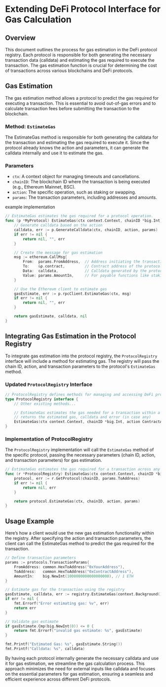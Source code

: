 # Extending DeFi Protocol Interface for Gas Calculation

## Overview

This document outlines the process for gas estimation in the DeFi protocol registry. Each protocol is responsible for both generating the necessary transaction data (calldata) and estimating the gas required to execute the transaction. The gas estimation function is crucial for determining the cost of transactions across various blockchains and DeFi protocols.

## Gas Estimation

The gas estimation method allows a protocol to predict the gas required for executing a transaction. This is essential to avoid out-of-gas errors and to calculate transaction fees before submitting the transaction to the blockchain.

### Method: `EstimateGas`

The EstimateGas method is responsible for both generating the calldata for the transaction and estimating the gas required to execute it. Since the protocol already knows the action and parameters, it can generate the calldata internally and use it to estimate the gas.

### Parameters

* `ctx`: A context object for managing timeouts and cancellations.
* `chainID`: The blockchain ID where the transaction is being executed (e.g., Ethereum Mainnet, BSC).
* `action`: The specific operation, such as staking or swapping.
* `params`: The transaction parameters, including addresses and amounts.

example implementation

```go
// EstimateGas estimates the gas required for a protocol operation.
func (p *MyProtocol) EstimateGas(ctx context.Context, chainID *big.Int, action ContractAction, params TransactionParams) (*big.Int, string, error) {
    // Generate calldata based on the action
    calldata, err := p.GenerateCalldata(ctx, chainID, action, params)
    if err != nil {
        return nil, "", err
    }

    // Create the message for gas estimation
    msg := ethereum.CallMsg{
        From:  params.FromAddress,  // Address initiating the transaction
        To:    &p.contract,         // Contract address of the protocol
        Data:  calldata,            // Calldata generated by the protocol
        Value: params.AmountIn,     // For payable functions like staking
    }

    // Use the Ethereum client to estimate gas
    gasEstimate, err := p.rpcClient.EstimateGas(ctx, msg)
    if err != nil {
        return nil, "", err
    }

    return gasEstimate, calldata, nil
}

```

## Integrating Gas Estimation in the Protocol Registry

To integrate gas estimation into the protocol registry, the `ProtocolRegistry` interface will include a method for estimating gas. The registry will pass the chain ID, action, and transaction parameters to the protocol's `EstimateGas` method.

### Updated `ProtocolRegistry` Interface

```go
// ProtocolRegistry defines methods for managing and accessing DeFi protocols.
type ProtocolRegistry interface {
    // Other existing methods...

    // EstimateGas estimates the gas needed for a transaction within a protocol.
    // returns the estimated gas, calldata and error (in case any)
    EstimateGas(ctx context.Context, chainID *big.Int, action ContractAction, params TransactionParams) (*big.Int, string, error)
}
```

### Implementation of ProtocolRegistry

The `ProtocolRegistry` implementation will call the `EstimateGas` method of the specific protocol, passing the necessary parameters (chain ID, action, and transaction parameters) for gas estimation.

```go
// EstimateGas estimates the gas required for a transaction across any registered protocol.
func (r *ProtocolRegistry) EstimateGas(ctx context.Context, chainID *big.Int, action ContractAction, params TransactionParams) (*big.Int, string, error) {
    protocol, err := r.GetProtocol(chainID, params.ToAddress)
    if err != nil {
        return nil, err
    }

    return protocol.EstimateGas(ctx, chainID, action, params)
}
```

## Usage Example

Here’s how a client would use the new gas estimation functionality within the registry. After specifying the action and transaction parameters, the client can call the EstimateGas method to predict the gas required for the transaction.

```go
// Define transaction parameters
params := protocols.TransactionParams{
    FromAddress: common.HexToAddress("0xYourAddress"),
    ToAddress:   common.HexToAddress("0xContractAddress"),
    AmountIn:    big.NewInt(1000000000000000000), // 1 ETH
}

// Estimate gas for the transaction using the registry
gasEstimate, calldata, err := registry.EstimateGas(context.Background(), big.NewInt(1), protocols.NativeStake, params)
if err != nil {
    fmt.Errorf("Error estimating gas: %v", err)
    return err
}

// Validate gas estimate
if gasEstimate.Cmp(big.NewInt(0)) <= 0 {
    return fmt.Errorf("invalid gas estimate: %s", gasEstimate)
}

fmt.Printf("Estimated Gas: %s", gasEstimate.String())
fmt.Printf("Calldata: %s", calldata)
```

By having each protocol internally generate the necessary calldata and use it for gas estimation, we streamline the gas calculation process. This approach minimizes the need for external inputs like calldata and focuses on the essential parameters for gas estimation, ensuring a seamless and efficient experience across different DeFi protocols.
